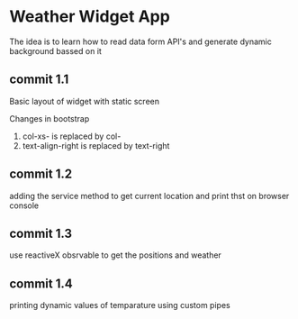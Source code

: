 # Weather Widget App
The idea is to learn how to read data form API's and generate dynamic background bassed on it

## commit 1.1
Basic layout of widget with static screen

Changes in bootstrap
1. col-xs- is replaced by col-
2. text-align-right is replaced by text-right

## commit 1.2
adding the service method to get current location and print thst on browser console

## commit 1.3
use reactiveX obsrvable to get the positions and weather

## commit 1.4
printing dynamic values of temparature using custom pipes
